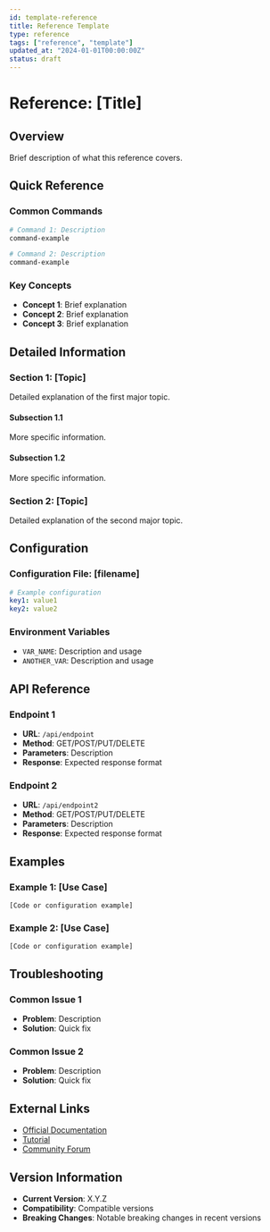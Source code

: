 ```yaml
---
id: template-reference
title: Reference Template
type: reference
tags: ["reference", "template"]
updated_at: "2024-01-01T00:00:00Z"
status: draft
---
```


# Reference: [Title]

## Overview
Brief description of what this reference covers.

## Quick Reference
### Common Commands
```bash
# Command 1: Description
command-example

# Command 2: Description
command-example
```

### Key Concepts
- **Concept 1**: Brief explanation
- **Concept 2**: Brief explanation
- **Concept 3**: Brief explanation

## Detailed Information
### Section 1: [Topic]
Detailed explanation of the first major topic.

#### Subsection 1.1
More specific information.

#### Subsection 1.2
More specific information.

### Section 2: [Topic]
Detailed explanation of the second major topic.

## Configuration
### Configuration File: [filename]
```yaml
# Example configuration
key1: value1
key2: value2
```

### Environment Variables
- `VAR_NAME`: Description and usage
- `ANOTHER_VAR`: Description and usage

## API Reference
### Endpoint 1
- **URL**: `/api/endpoint`
- **Method**: GET/POST/PUT/DELETE
- **Parameters**: Description
- **Response**: Expected response format

### Endpoint 2
- **URL**: `/api/endpoint2`
- **Method**: GET/POST/PUT/DELETE
- **Parameters**: Description
- **Response**: Expected response format

## Examples
### Example 1: [Use Case]
```
[Code or configuration example]
```

### Example 2: [Use Case]
```
[Code or configuration example]
```

## Troubleshooting
### Common Issue 1
- **Problem**: Description
- **Solution**: Quick fix

### Common Issue 2
- **Problem**: Description
- **Solution**: Quick fix

## External Links
- [Official Documentation](https://example.com)
- [Tutorial](https://example.com)
- [Community Forum](https://example.com)

## Version Information
- **Current Version**: X.Y.Z
- **Compatibility**: Compatible versions
- **Breaking Changes**: Notable breaking changes in recent versions